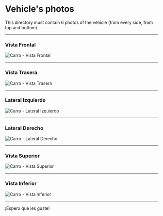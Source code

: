 Vehicle's photos
====

This directory must contain 6 photos of the vehicle (from every side, from top and bottom)

---

### Vista Frontal
![Carro - Vista Frontal](frente.JPG)

---

### Vista Trasera
![Carro - Vista Trasera](detras.JPG)

---

### Lateral Izquierdo
![Carro - Lateral Izquierdo](lateral_izquierdo.JPG)

---

### Lateral Derecho
![Carro - Lateral Derecho](lateral_derecho.JPG)

---

### Vista Superior
![Carro - Vista Superior](arriba.JPG)

---

### Vista Inferior
![Carro - Vista Inferior](abajo.JPG)

---

¡Espero que les guste!
